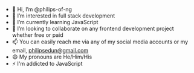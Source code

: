 - 👋 Hi, I’m @philips-of-ng
- 👀 I’m interested in full stack development
- 🌱 I’m currently learning JavaScript
- 💞️ I’m looking to collaborate on any frontend development project whether free or paid
- 📫 You can easily reach me via any of my social media accounts or my email, philipsedun@gmail.com
- 😄 My pronouns are He/Him/His
- ⚡ I'm addicted to JavaScript

<!---
philips-of-ng/philips-of-ng is a ✨ special ✨ repository because its `README.md` (this file) appears on your GitHub profile.
You can click the Preview link to take a look at your changes.
--->
